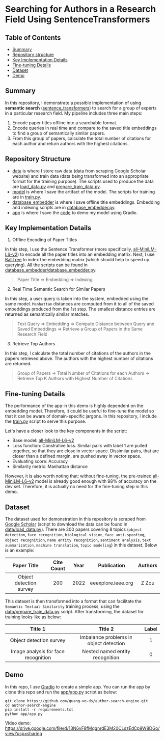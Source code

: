 # Searching for Authors in a Research Field Using SentenceTransformers

## Table of Contents
 - [Summary](#summary)
 - [Repository structure](#repository-structure)
 - [Key Implementation Details](#key-implementation-details)
 - [Fine-tuning Details](#fine-tuning-details)
 - [Dataset](#dataset)
 - [Demo](#demo)

## Summary

 In this repository, I demonstrate a possible implementation of using **semantic search** ([sentence_transformers](https://sbert.net/)) to search for a group of experts in a particular research field. My pipeline includes three main steps:

   1. Encode paper titles offline into a searchable format.
   2. Encode queries in real time and compare to the saved title embeddings to find a group of semantically similar papers.
   3. From this group of papers, calculate the total number of citations for each author and return authors with the highest citations.

## Repository Structure

* [data](./data/) is where I store raw data (data from scraping Google Scholar website) and train data (data being transformed into an appropriate format for the training purpose). The scripts used to produce the data are [load_data.py](./data/load_data.py) and [prepare_train_data.py](./data/prepare_train_data.py).
* [model](./model/) is where I save the artifact of the model. The scripts for training are in [train.py](./model/train.py).
* [database_embedder](./database_embedder/) is where I save offline title embeddings. Embedding and indexing scripts are in [database_embedder.py](./database_embedder/database_embedder.py).
* [app](./app/) is where I save the [code](./app/app.py) to demo my model using Gradio.

## Key Implementation Details
1. Offline Encoding of Paper Titles

In this step, I use the Sentence Transformer (more specifically, [all-MiniLM-L6-v2](https://huggingface.co/sentence-transformers/all-MiniLM-L6-v2)) to encode all the paper titles into an embedding matrix. Next, I use [BallTree](https://scikit-learn.org/stable/modules/generated/sklearn.neighbors.BallTree.html) to index the embedding matrix (which should help to speed up querying). All the scripts can be found in [database_embedder/database_embedder.py](./database_embedder/database_embedder.py).

> Paper Title => Embedding => Indexing

2. Real Time Semantic Search for Similar Papers

In this step, a user query is taken into the system, embedded using the same model. `Manhattan` distances are computed from it to all of the saved embeddings produced from the 1st step.  The smallest distance entries are returned as semantically similar matches.

> Text Query => Embedding => Compute Distance between Query and Saved Embeddings => Retrieve a Group of Papers in the Same Research Field

3. Retrieve Top Authors

In this step, I calculate the total number of citations of the authors in the papers retrieved above. The authors with the highest number of citations are returned.

> Group of Papers => Total Number of Citations for each Authors => Retrieve Top K Authors with Highest Number of Citations

## Fine-tuning Details
The performance of the app in this demo is highly dependent on the embedding model. Therefore, it could be useful to fine-tune the model so that it can be aware of domain-specific jargons. In this repository, I include the [train.py](./model/train.py) script to serve this purpose.

Let's have a closer look to the key components in the script:
- Base model: [all-MiniLM-L6-v2](https://huggingface.co/sentence-transformers/all-MiniLM-L6-v2)
- Loss function: Constrative loss. Similar pairs with label 1 are pulled together, so that they are close in vector space. Dissimilar pairs, that are closer than a defined margin, are pushed away in vector space.
- Evaluating score: Accuracy
- Similarity metric: Manhattan distance

However, it is also worth noting that: without fine-tuning, the pre-trained [all-MiniLM-L6-v2](https://huggingface.co/sentence-transformers/all-MiniLM-L6-v2) model is already good enough with 98% of accuracy on the dev set. Therefore, it is actually no need for the fine-tuning step in this demo. 


## Dataset

The dataset used for demonstration in this repository is scraped from [Google Scholar](https://scholar.google.com/) (script to download the data can be found in [data/load_data.py](./data/load_data.py)). There are 300 papers covering 8 topics (`object detection`, `face recognition`, `biological vision`, `face anti-spoofing`, `object recognition`, `name entity recognition`, `sentiment analysis`, `text summarization`, `machine translation`, `topic modeling`) in this dataset. Below is an example:


| **Paper Title** | **Cite Count** | **Year** | **Publication**   | **Authors** |
| :-------------: | :------------: | :------: |:----------------: | :----------------: |
| Object detection survey| 200   | 2022     | eeexplore.ieee.org| Z Zou |

This dataset is then transformed into a format that can facilitate the `Semantic Textual Similarity` training process, using the [data/prepare_train_data.py](./data/prepare_train_data.py) script. After transforming, the dataset for training looks like as below:

| **Title 1** | **Title 2** | **Label** |
| :---------: | :---------: | :-------: |
| Object detection survey| Imbalance problems in object detection   | 1  |
| Image analysis for face recognition| Nested named entity recognition   | 0 |

## Demo

In this repo, I use [Gradio](https://www.gradio.app/) to create a simple app. You can run the app by clone this repo and run the [app/app.py](./app/app.py) script as below:

```shell
git clone https://github.com/quang-vo-ds/author-search-engine.git
cd author-search-engine
pip install -r requirements.txt
python app/app.py
```
Video demo: https://drive.google.com/file/d/13N6vF8fMqgnrdE3M20CLszEdCp9W8DGo/view?usp=sharing